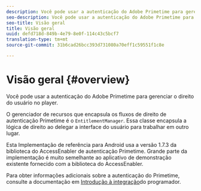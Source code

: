 ```yaml
---
description: Você pode usar a autenticação do Adobe Primetime para gerenciar o direito do usuário no player.
seo-description: Você pode usar a autenticação do Adobe Primetime para gerenciar o direito do usuário no player.
seo-title: Visão geral
title: Visão geral
uuid: defd718d-849b-4e79-8e0f-114c43c5bcf7
translation-type: tm+mt
source-git-commit: 31b6cad26bcc393d731080a70eff1c59551f1c8e

---
```



# Visão geral {#overview}

Você pode usar a autenticação do Adobe Primetime para gerenciar o direito do usuário no player.

O gerenciador de recursos que encapsula os fluxos de direito de autenticação Primetime é o `EntitlementManager`. Essa classe encapsula a lógica de direito ao delegar a interface do usuário para trabalhar em outro lugar.

Esta Implementação de referência para Android usa a versão 1.7.3 da biblioteca do AccessEnabler de autenticação Primetime. Grande parte da implementação é muito semelhante ao aplicativo de demonstração existente fornecido com a biblioteca do AccessEnabler.

Para obter informações adicionais sobre a autenticação do Primetime, consulte a documentação em [Introdução à integração](https://tve.helpdocsonline.com/introduction-to-programmer-integration)do programador.
